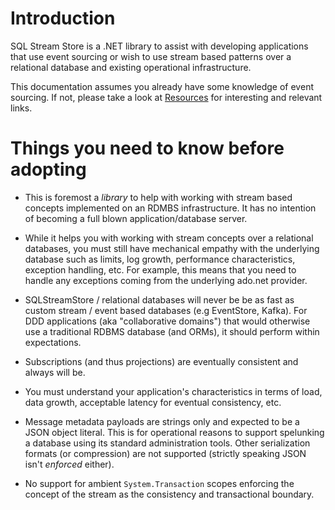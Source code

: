 # Introduction

SQL Stream Store is a .NET library to assist with developing applications that use
event sourcing or wish to use stream based patterns over a relational database
and existing operational infrastructure.

This documentation assumes you already have some knowledge of event sourcing. If
not, please take a look at [Resources](resources) for interesting and relevant
links.

# Things you need to know before adopting

- This is foremost a _library_ to help with working with stream based concepts
  implemented on an RDMBS infrastructure. It has no intention of becoming a full
  blown application/database server.

- While it helps you with working with stream concepts over a relational
  databases, you must still have mechanical empathy with the underlying
  database such as limits, log growth, performance characteristics, exception
  handling, etc. For example, this means that you need to handle any
  exceptions coming from the underlying ado.net provider.

- SQLStreamStore / relational databases will never be be as fast as custom
  stream / event based databases (e.g EventStore, Kafka). For DDD applications
  (aka "collaborative domains") that would otherwise use a traditional RDBMS
  database (and ORMs), it should perform within expectations.

- Subscriptions (and thus projections) are eventually consistent and always will
  be.

- You must understand your application's characteristics in terms of load, data
  growth, acceptable latency for eventual consistency, etc.
  
- Message metadata payloads are strings only and expected to be a JSON object literal.
  This is for operational reasons to support spelunking a database using its
  standard administration tools. Other serialization formats (or compression)
  are not supported (strictly speaking JSON isn't _enforced_ either).

- No support for ambient `System.Transaction` scopes enforcing the concept of
  the stream as the consistency and transactional boundary.
